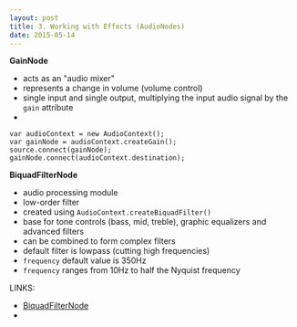 ```yaml
---
layout: post
title: 3. Working with Effects (AudioNodes)
date: 2015-05-14
---
```

**GainNode**

- acts as an "audio mixer"
- represents a change in volume (volume control)
- single input and single output, multiplying the input audio signal by the `gain` attribute
- 
```
var audioContext = new AudioContext();
var gainNode = audioContext.createGain();
source.connect(gainNode);
gainNode.connect(audioContext.destination);

```

**BiquadFilterNode**

- audio processing module
- low-order filter
- created using `AudioContext.createBiquadFilter()`
- base for tone controls (bass, mid, treble), graphic equalizers and advanced filters
- can be combined to form complex filters
- default filter is lowpass (cutting high frequencies)
- `frequency` default value is 350Hz
- `frequency` ranges from 10Hz to half the Nyquist frequency


LINKS:

- [BiquadFilterNode](https://docs.webplatform.org/wiki/apis/webaudio/BiquadFilterNode)
- 
